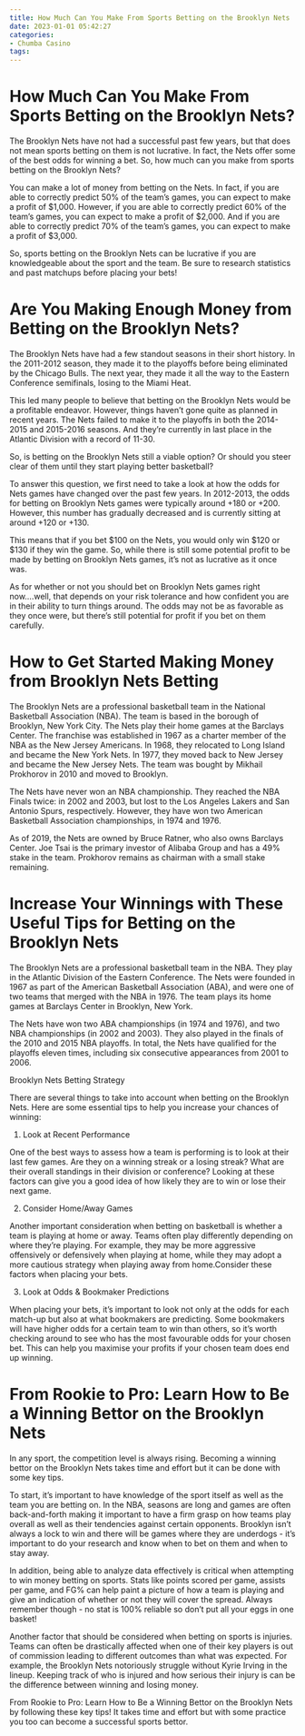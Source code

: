 ```yaml
---
title: How Much Can You Make From Sports Betting on the Brooklyn Nets
date: 2023-01-01 05:42:27
categories:
- Chumba Casino
tags:
---
```



#  How Much Can You Make From Sports Betting on the Brooklyn Nets?

The Brooklyn Nets have not had a successful past few years, but that does not mean sports betting on them is not lucrative. In fact, the Nets offer some of the best odds for winning a bet. So, how much can you make from sports betting on the Brooklyn Nets?

You can make a lot of money from betting on the Nets. In fact, if you are able to correctly predict 50% of the team’s games, you can expect to make a profit of $1,000. However, if you are able to correctly predict 60% of the team’s games, you can expect to make a profit of $2,000. And if you are able to correctly predict 70% of the team’s games, you can expect to make a profit of $3,000.

So, sports betting on the Brooklyn Nets can be lucrative if you are knowledgeable about the sport and the team. Be sure to research statistics and past matchups before placing your bets!

#  Are You Making Enough Money from Betting on the Brooklyn Nets?

The Brooklyn Nets have had a few standout seasons in their short history. In the 2011-2012 season, they made it to the playoffs before being eliminated by the Chicago Bulls. The next year, they made it all the way to the Eastern Conference semifinals, losing to the Miami Heat.

This led many people to believe that betting on the Brooklyn Nets would be a profitable endeavor. However, things haven’t gone quite as planned in recent years. The Nets failed to make it to the playoffs in both the 2014-2015 and 2015-2016 seasons. And they’re currently in last place in the Atlantic Division with a record of 11-30.

So, is betting on the Brooklyn Nets still a viable option? Or should you steer clear of them until they start playing better basketball?

To answer this question, we first need to take a look at how the odds for Nets games have changed over the past few years. In 2012-2013, the odds for betting on Brooklyn Nets games were typically around +180 or +200. However, this number has gradually decreased and is currently sitting at around +120 or +130.

This means that if you bet $100 on the Nets, you would only win $120 or $130 if they win the game. So, while there is still some potential profit to be made by betting on Brooklyn Nets games, it’s not as lucrative as it once was.

As for whether or not you should bet on Brooklyn Nets games right now….well, that depends on your risk tolerance and how confident you are in their ability to turn things around. The odds may not be as favorable as they once were, but there’s still potential for profit if you bet on them carefully.

#  How to Get Started Making Money from Brooklyn Nets Betting

The Brooklyn Nets are a professional basketball team in the National Basketball Association (NBA). The team is based in the borough of Brooklyn, New York City. The Nets play their home games at the Barclays Center. The franchise was established in 1967 as a charter member of the NBA as the New Jersey Americans. In 1968, they relocated to Long Island and became the New York Nets. In 1977, they moved back to New Jersey and became the New Jersey Nets. The team was bought by Mikhail Prokhorov in 2010 and moved to Brooklyn.

The Nets have never won an NBA championship. They reached the NBA Finals twice: in 2002 and 2003, but lost to the Los Angeles Lakers and San Antonio Spurs, respectively. However, they have won two American Basketball Association championships, in 1974 and 1976.

As of 2019, the Nets are owned by Bruce Ratner, who also owns Barclays Center. Joe Tsai is the primary investor of Alibaba Group and has a 49% stake in the team. Prokhorov remains as chairman with a small stake remaining.<ref>


#  Increase Your Winnings with These Useful Tips for Betting on the Brooklyn Nets

The Brooklyn Nets are a professional basketball team in the NBA. They play in the Atlantic Division of the Eastern Conference. The Nets were founded in 1967 as part of the American Basketball Association (ABA), and were one of two teams that merged with the NBA in 1976. The team plays its home games at Barclays Center in Brooklyn, New York.

The Nets have won two ABA championships (in 1974 and 1976), and two NBA championships (in 2002 and 2003). They also played in the finals of the 2010 and 2015 NBA playoffs. In total, the Nets have qualified for the playoffs eleven times, including six consecutive appearances from 2001 to 2006.

Brooklyn Nets Betting Strategy

There are several things to take into account when betting on the Brooklyn Nets. Here are some essential tips to help you increase your chances of winning:

1. Look at Recent Performance

One of the best ways to assess how a team is performing is to look at their last few games. Are they on a winning streak or a losing streak? What are their overall standings in their division or conference? Looking at these factors can give you a good idea of how likely they are to win or lose their next game.

2. Consider Home/Away Games

Another important consideration when betting on basketball is whether a team is playing at home or away. Teams often play differently depending on where they’re playing. For example, they may be more aggressive offensively or defensively when playing at home, while they may adopt a more cautious strategy when playing away from home.Consider these factors when placing your bets.

3. Look at Odds & Bookmaker Predictions

When placing your bets, it’s important to look not only at the odds for each match-up but also at what bookmakers are predicting. Some bookmakers will have higher odds for a certain team to win than others, so it’s worth checking around to see who has the most favourable odds for your chosen bet. This can help you maximise your profits if your chosen team does end up winning.

#  From Rookie to Pro: Learn How to Be a Winning Bettor on the Brooklyn Nets

In any sport, the competition level is always rising. Becoming a winning bettor on the Brooklyn Nets takes time and effort but it can be done with some key tips.

To start, it’s important to have knowledge of the sport itself as well as the team you are betting on. In the NBA, seasons are long and games are often back-and-forth making it important to have a firm grasp on how teams play overall as well as their tendencies against certain opponents. Brooklyn isn’t always a lock to win and there will be games where they are underdogs - it’s important to do your research and know when to bet on them and when to stay away.

In addition, being able to analyze data effectively is critical when attempting to win money betting on sports. Stats like points scored per game, assists per game, and FG% can help paint a picture of how a team is playing and give an indication of whether or not they will cover the spread. Always remember though - no stat is 100% reliable so don’t put all your eggs in one basket!

Another factor that should be considered when betting on sports is injuries. Teams can often be drastically affected when one of their key players is out of commission leading to different outcomes than what was expected. For example, the Brooklyn Nets notoriously struggle without Kyrie Irving in the lineup. Keeping track of who is injured and how serious their injury is can be the difference between winning and losing money.

From Rookie to Pro: Learn How to Be a Winning Bettor on the Brooklyn Nets by following these key tips! It takes time and effort but with some practice you too can become a successful sports bettor.